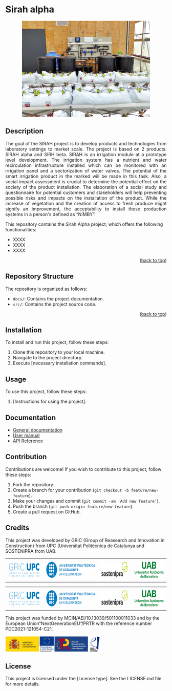 # Sirah alpha
<p align="center">
  <img src="images/enciams_recir_2.jpg" alt="Sirah" style="width: 400px; height: 300px;">
</p>

## Description
<p style="text-align: justify;">
The goal of the SIRAH project is to develop products and technologies from laboratory settings to market scale.
The project is based on 2 products: SIRAH alpha and SIRH beta.
SIRAH is an irrigation module at a prototype level development. The irrigation system has a nutrient and water
recirculation infrastructure installed which can be monitored with an irrigation panel and a sectorization of
water valves.
The potential of the smart irrigation product in the marked will be made in this task. Also, a social impact
assessment is crucial to determine the potential effect on the society of the product installation. The
elaboration of a social study and questionnaire for potential customers and stakeholders will help preventing
possible risks and impacts on the installation of the product. While the increase of vegetation and the creation
of access to fresh produce might signify an improvement, the acceptability to install these production systems
in a person's defined as “NIMBY”.
</p>

This repository contains the Sirah Alpha project, which offers the following functionalities:
- XXXX
- XXXX
- XXXX

<p align="right">(<a href="#readme-top">back to top</a>)</p>


## Repository Structure
The repository is organized as follows:
- `docs/`: Contains the project documentation.
- `src/`: Contains the project source code.
<p align="right">(<a href="#readme-top">back to top</a>)</p>


## Installation
To install and run this project, follow these steps:
1. Clone this repository to your local machine.
2. Navigate to the project directory.
3. Execute [necessary installation commands].

## Usage
To use this project, follow these steps:
1. [Instructions for using the project].

## Documentation
- [General documentation](docs/general.md)
- [User manual](docs/user_manual.md)
- [API Reference](docs/api_reference.md)

## Contribution
Contributions are welcome! If you wish to contribute to this project, follow these steps:
1. Fork the repository.
2. Create a branch for your contribution (`git checkout -b feature/new-feature`).
3. Make your changes and commit (`git commit -am 'Add new feature'`).
4. Push the branch (`git push origin feature/new-feature`).
5. Create a pull request on GitHub.

## Credits
This project was developed by GRIC (Group of Reasearch and Innovation in Construction) from UPC (Universitat Politècnica de Catalunya and SOSTENIPRA from UAB.

<table style="width:100%; border-collapse: collapse;">
  <tr>
    <td align="center" style="padding: 10px";><img src="images/GRIC.png" alt="GRIC" style="width: auto; height: 50px;"></td>
    <td align="center" style="padding: 10px";><img src="images/UPC.png" alt="UPC" style="width: auto; height: 50px;"></td>
    <td align="center" style="padding: 10px";><img src="images/SOSTENIPRA.png" alt="SOSTENIPRA" style="width: auto; height: 50px;"></td>
    <td align="center" style="padding: 10px";><img src="images/UAB.png" alt="UAB" style="width: auto; height: 50px;"></td>
  </tr>
</table>

<table style="width:100%; border-spacing: 20px;">
  <tr>
    <td align="center" style="padding: 10px; border: none;"><img src="images/GRIC.png" alt="GRIC" style="width: auto; height: 50px;"></td>
    <td align="center" style="padding: 10px; border: none;"><img src="images/UPC.png" alt="UPC" style="width: auto; height: 50px;"></td>
    <td align="center" style="padding: 10px; border: none;"><img src="images/SOSTENIPRA.png" alt="SOSTENIPRA" style="width: auto; height: 50px;"></td>
    <td align="center" style="padding: 10px; border: none;"><img src="images/UAB.png" alt="UAB" style="width: auto; height: 50px;"></td>
  </tr>
</table>


This project was funded by MCIN/AEI/10.13039/501100011033 and by the European Union“NextGenerationEU”/PRTR with the reference number PDC2021-121054-C21.

<img src="images/funding_sirah.jpg" alt="Funding" style="width: auto; height: 50px;">

## License
This project is licensed under the [License type]. See the LICENSE.md file for more details.

